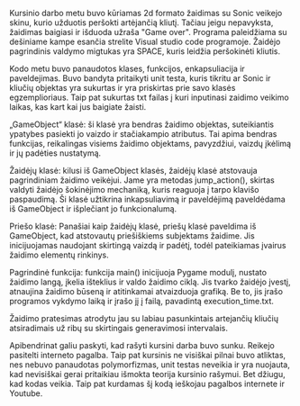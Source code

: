 Kursinio darbo metu buvo kūriamas 2d formato žaidimas su Sonic veikejo skinu, kurio užduotis peršokti artėjančią kliutį. Tačiau jeigu nepavyksta, žaidimas baigiasi ir išduoda užraša "Game over".
Programa paleidžiama su dešiniame kampe esančia strelite Visual studio code programoje. 
Žaidėjo pagrindinis valdymo migtukas yra SPACE, kuris leidžia peršokinėti kliutis.

Kodo metu buvo panaudotos klases, funkcijos, enkapsuliacija ir paveldejimas. Buvo bandyta pritaikyti unit testa, kuris tikritu ar Sonic ir kliučių objektas yra sukurtas ir yra priskirtas prie savo klasės egzemplioriaus. Taip pat sukurtas txt failas į kuri inputinasi zaidimo veikimo laikas, kas kart kai jus baigiate žaisti. 

„GameObject“ klasė: ši klasė yra bendras žaidimo objektas, suteikiantis ypatybes pasiekti jo vaizdo ir stačiakampio atributus. Tai apima bendras funkcijas, reikalingas visiems žaidimo objektams, pavyzdžiui, vaizdų įkėlimą ir jų padėties nustatymą.

Žaidėjų klasė: kilusi iš GameObject klasės, žaidėjų klasė atstovauja pagrindiniam žaidimo veikėjui. Jame yra metodas jump_action(), skirtas valdyti žaidėjo šokinėjimo mechaniką, kuris reaguoja į tarpo klavišo paspaudimą. Ši klasė užtikrina inkapsuliavimą ir paveldėjimą paveldėdama iš GameObject ir išplečiant jo funkcionalumą.

Priešo klasė: Panašiai kaip žaidėjų klasė, priešų klasė paveldima iš GameObject, kad atstovautų priešiškiems subjektams žaidime. Jis inicijuojamas naudojant skirtingą vaizdą ir padėtį, todėl pateikiamas įvairus žaidimo elementų rinkinys.

Pagrindinė funkcija: funkcija main() inicijuoja Pygame modulį, nustato žaidimo langą, įkelia išteklius ir valdo žaidimo ciklą. Jis tvarko žaidėjo įvestį, atnaujina žaidimo būseną ir atitinkamai atvaizduoja grafiką. Be to, jis įrašo programos vykdymo laiką ir įrašo jį į failą, pavadintą execution_time.txt.

Žaidimo pratesimas atrodytu jau su labiau pasunkintais artejančių kliučių atsiradimais už ribų su skirtingais generavimosi intervalais.

Apibendrinat galiu paskyti, kad rašyti kursini darba buvo sunku. Reikejo pasitelti interneto pagalba. Taip pat kursinis ne visiškai pilnai buvo atliktas, nes nebuvo panaudotas polymorfizmas, unit testas neveikia ir yra nuojauta, kad nevisiškai gerai pritaikiau išmokta teorija kursinio rašymui. Bet džiugu, kad kodas veikia. Taip pat kurdamas šį kodą ieškojau pagalbos internete ir Youtube. 
